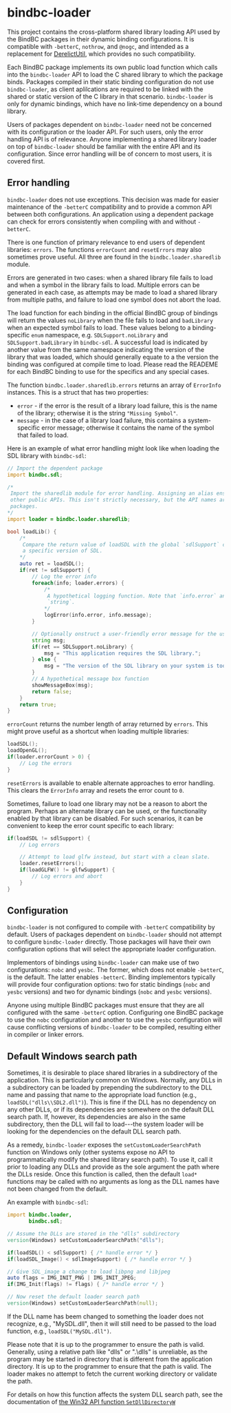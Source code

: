 # bindbc-loader
This project contains the cross-platform shared library loading API used by the BindBC packages in their dynamic binding configurations. It is compatible with `-betterC`, `nothrow`, and `@nogc`, and intended as a replacement for [DerelictUtil](https://github.com/DerelictOrg/DerelictUtil), which provides no such compatibility.

Each BindBC package implements its own public load function which calls into the `bindbc-loader` API to load the C shared library to which the package binds. Packages compiled in their static binding configuration do not use `bindbc-loader`, as client aplilcations are required to be linked with the shared or static version of the C library in that scenario. `bindbc-loader` is only for dynamic bindings, which have no link-time dependency on a bound library.

Users of packages dependent on `bindbc-loader` need not be concerned with its configuration or the loader API. For such users, only the error handling API is of relevance. Anyone implementing a shared library loader on top of `bindbc-loader` should be familiar with the entire API and its configuration. Since error handling will be of concern to most users, it is covered first.

## Error handling
`bindbc-loader` does not use exceptions. This decision was made for easier maintenance of the `-betterC` compatibility and to provide a common API between both configurations. An application using a dependent package can check for errors consistently when compiling with and without `-betterC`.

There is one function of primary relevance to end users of dependent libraries: `errors`. The functions `errorCount` and `resetErrors` may also sometimes prove useful. All three are found in the `bindbc.loader.sharedlib` module.

Errors are generated in two cases: when a shared library file fails to load and when a symbol in the library fails to load. Multiple errors can be generated in each case, as attempts may be made to load a shared library from multiple paths, and failure to load one symbol does not abort the load.

The load function for each binding in the official BindBC group of bindings will return the values `noLibrary` when the file fails to load and `badLibrary` when an expected symbol fails to load. These values belong to a binding-specific `enum` namespace, e.g. `SDLSupport.noLibrary` and `SDLSupport.badLibrary` in `bindbc-sdl`. A successful load is indicated by another value from the same namespace indicating the version of the library that was loaded, which should generally equate to a the version the binding was configured at compile time to load. Please read the READEME for each BindBC binding to use for the specifics and any special cases.

The function `bindbc.loader.sharedlib.errors` returns an array of `ErrorInfo` instances. This is a struct that has two properties:

* `error` - if the error is the result of a library load failure, this is the name of the library; otherwise it is the string `"Missing Symbol"`.
* `message` - in the case of a library load failure, this contains a system-specific error message; otherwise it contains the name of the symbol that failed to load.

Here is an example of what error handling might look like when loading the SDL library with `bindbc-sdl`:


```d
// Import the dependent package
import bindbc.sdl;

/*
 Import the sharedlib module for error handling. Assigning an alias ensures the function names do not conflict with
 other public APIs. This isn't strictly necessary, but the API names are common enough that they could appear in other
 packages.
*/
import loader = bindbc.loader.sharedlib;

bool loadLib() {
    /*
     Compare the return value of loadSDL with the global `sdlSupport` constant, which is configured at compile time for
     a specific version of SDL.
    */
    auto ret = loadSDL();
    if(ret != sdlSupport) {
        // Log the error info
        foreach(info; loader.errors) {
            /*
             A hypothetical logging function. Note that `info.error` and `info.message` are `const(char)*`, not
             `string`.
            */
            logError(info.error, info.message);
        }

        // Optionally onstruct a user-friendly error message for the user
        string msg;
        if(ret == SDLSupport.noLibrary) {
            msg = "This application requires the SDL library.";
        } else {
            msg = "The version of the SDL library on your system is too low. Please upgrade."
        }
        // A hypothetical message box function
        showMessageBox(msg);
        return false;
    }
    return true;
}
```

`errorCount` returns the number length of array returned by `errors`. This might prove useful as a shortcut when loading multiple libraries:

```d
loadSDL();
loadOpenGL();
if(loader.errorCount > 0) {
    // Log the errors
}
```

`resetErrors` is available to enable alternate approaches to error handling. This clears the `ErrorInfo` array and resets the error count to `0`.

Sometimes, failure to load one library may not be a reason to abort the program. Perhaps an alternate library can be used, or the functionality enabled by that library can be disabled. For such scenarios, it can be convenient to keep the error count specific to each library:

```d
if(loadSDL != sdlSupport) {
    // Log errors

    // Attempt to load glfw instead, but start with a clean slate.
    loader.resetErrors();
    if(loadGLFW() != glfwSupport) {
        // Log errors and abort
    }
}
```

## Configuration
`bindbc-loader` is not configured to compile with `-betterC` compatibility by default. Users of packages dependent on `bindbc-loader` should not attempt to configure `bindbc-loader` directly. Those packages will have their own configuration options that will select the appropriate loader configuration.

Implementors of bindings using `bindbc-loader` can make use of two configurations: `nobc` and `yesbc`. The former, which does not enable `-betterC`, is the default. The latter enables `-betterC`. Binding implementors typically will provide four configuration options: two for static bindings (`nobc` and `yesbc` versions) and two for dynamic bindings (`nobc` and `yesbc` versions).

Anyone using multiple BindBC packages must ensure that they are all configured with the same `-betterC` option. Configuring one BindBC package to use the `nobc` configuration and another to use the `yesbc` configuration will cause conflicting versions of `bindbc-loader` to be compiled, resulting either in compiler or linker errors.

## Default Windows search path
Sometimes, it is desirable to place shared libraries in a subdirectory of the application. This is particularly common on Windows. Normally, any DLLs in a subdirectory can be loaded by
prepending the subdirectory to the DLL name and passing that name to the appropriate load function (e.g., `loadSDL("dlls\\SDL2.dll")`). This is fine if the DLL has no dependency on any
other DLLs, or if its dependencies are somewhere on the default DLL search path. If, however, its dependencies are also in the same subdirectory, then the DLL will fail to load---the
system loader will be looking for the dependencies on the default DLL search path.

As a remedy, `bindbc-loader` exposes the `setCustomLoaderSearchPath` function on Windows only (other systems expose no API to programmatically modify the shared library search path). To
use it, call it prior to loading any DLLs and provide as the sole argument the path where the DLLs reside. Once this function is called, then the default `load*` functions may be called
with no arguments as long as the DLL names have not been changed from the default.

An example with `bindbc-sdl`:

```d
import bindbc.loader,
       bindbc.sdl;

// Assume the DLLs are stored in the "dlls" subdirectory
version(Windows) setCustomLoaderSearchPath("dlls");

if(loadSDL() < sdlSupport) { /* handle error */ }
if(loadSDL_Image() < sdlImageSupport) { /* handle error */ }

// Give SDL_image a change to load libpng and libjpeg
auto flags = IMG_INIT_PNG | IMG_INIT_JPEG;
if(IMG_Init(flags) != flags) { /* handle error */ }

// Now reset the default loader search path
version(Windows) setCustomLoaderSearchPath(null);
```

If the DLL name has beem changed to something the loader does not recognize, e.g., "MySDL.dll", then it will still need to be passed to the load function, e.g., `loadSDL("MySDL.dll")`.

Please note that it is up to the programmer to ensure the path is valid. Generally, using a relative path like "dlls" or ".\\dlls" is unreliable, as the program may be started in directory
that is different from the application directory. It is up to the programmer to ensure that the path is valid. The loader makes no attempt to fetch the current working directory or validate
the path.

For details on how this function affects the system DLL search path, see the documentation of [the Win32 API function `SetDllDirectoryW`](https://docs.microsoft.com/en-us/windows/win32/api/winbase/nf-winbase-setdlldirectoryw)